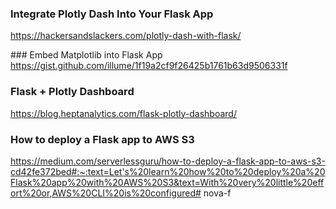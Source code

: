 ### Integrate Plotly Dash Into Your Flask App
https://hackersandslackers.com/plotly-dash-with-flask/


### Embed Matplotlib into Flask App
https://gist.github.com/illume/1f19a2cf9f26425b1761b63d9506331f


### Flask + Plotly Dashboard
https://blog.heptanalytics.com/flask-plotly-dashboard/


### How to deploy a Flask app to AWS S3
https://medium.com/serverlessguru/how-to-deploy-a-flask-app-to-aws-s3-cd42fe372bed#:~:text=Let's%20learn%20how%20to%20deploy%20a%20Flask%20app%20with%20AWS%20S3&text=With%20very%20little%20effort%20or,AWS%20CLI%20is%20configured# nova-f
